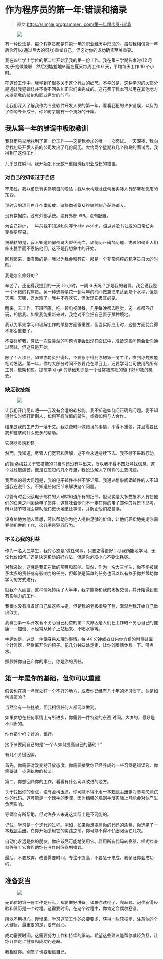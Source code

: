 # 作为程序员的第一年:错误和摘录

> 原文:[https://simple programmer . com/第一年程序员-错误/](https://simpleprogrammer.com/first-year-programmer-mistakes/)

<figure class="alignright size-large is-resized">

![](img/dc0277151ffac8bc2b22062d6eff0784.png)

</figure>

有一种说法是，每个程序员都是在第一年的职业经历中形成的。虽然我相信第一年后你可以(通过巨大的努力)重塑自己，但这对你的成功确实至关重要。

我在四年学士学位的第二年开始了我的第一份工作。我在第三学期结束时(12 月初)开始做兼职，然后很尴尬地转而在夏天每周工作 6 天，平均每天工作 10 个小时。

在这份工作中，我学到了很多关于这个行业的细节。不幸的是，这种学习的大部分是通过我犯错误并不得不回头纠正它们来完成的。这花费了我本可以用在其他地方来提高我的技能和职业声誉的时间。

让我们深入了解我作为专业软件开发人员的第一年，看看我犯的许多错误，以及为了你的专业成长，你如何才能有一个更好的开始。

## 我从第一年的错误中吸取教训

我轻而易举地找到了第一份工作——这是我参加的唯一一次面试。一天深夜，我向寻找初级开发人员的公司发出了几份简历。大约两个星期和几个阶段的面试后，我得到了这份工作。

几乎是在瞬间，我开始犯下无数严重阻碍我职业成长的错误。

### 对自己的知识过于自信

不用说，我以前没有实际项目的经验；我从未构建过任何被实际人员部署和使用的东西。

那时我的项目由几个类组成，这些类通常从终端控制台获取输入。

没有数据库。没有外部系统。没有外部 API。没有配置。

为自己辩护，一年前我不知道如何写“hello world”，但这并没有让我的日常任务变得更容易。

更糟糕的是，我不知道如何浏览大型代码库，如何问正确的问题，或者如何让人们伸出援手而不惹恼他们。这不是我想象中的开始。

回想起来，很有趣的是，我以为我会粉碎它。那是一个非常纯粹的程序员自大的时刻。

我是怎么修好的？

辛苦了。还记得我提到的一天 10 小时，一周 6 天吗？那是我的暑假。我会说我是一个不错的程序员。另一种选择是花一到两年的时间做兼职来达到那个水平，但是天哪，天哪，这太难了。我并不喜欢它，但发现它极其必要。

醒来，去工作，下班回家，吃一顿电视晚餐，几乎每晚都去睡觉，这一点都不好玩，相信我。如果我能重新来过，我绝对不会把自己置于那种境地。

我认为事先学习和理解工作的某些方面很重要，但当实际应用时，这些方面就变得不那么重要了。

不要误解我，算法一次性类型的问题肯定会出现在面试中，准备这些问题会让你通过面试，但这只是开始。

除了个人项目，如果你能负担得起，不要急于得到你的第一份工作，直到你的技能相对发达。第一年，你的大部分时间不仅要花在项目上，还要学习公司使用的所有工具、框架和库。提前学习 git 的基础知识是一个经常被忽视的留下好印象的机会。

### 缺乏软技能

<figure class="alignright size-large is-resized">

![](img/a534519c260fe2c4bfa1f444b9c89958.png)

</figure>

让我们开门见山吧——我没有合适的软技能。我不知道如何问正确的问题。我不知道什么时候打断别人，如何写有价值的邮件，或者如何与人合作。

结果是我的生产力一落千丈。我浪费时间做错误的事情，不得不重做，并且需要比我知道该问什么更多的帮助。

它感觉灵魂粉碎。

然而，我知道，尽管人们宽容和理解，这不会永远持续下去。我不得不采取行动。

约翰·桑梅兹关于软技能的书当时还没有写出来，所以我不得不四处寻找信息。这个过程很痛苦，但是在短短的几个月里，我设法解决了所有的主要问题。

我面临的最大问题是，我的电子邮件往往不够详细。我通过想象阅读邮件的人不知道我在说什么，不知道任何细节来解决这个问题。

尽管有时会阅读电子邮件的人*确实*知道所有的细节，但现实是大多数技术人员在他们的任务之间阅读电子邮件，这意味着他们不一定在你的电子邮件的背景下思考，所以细节可能会帮助他们更快地记住事情，并防止他们犯错误。

设身处地为他人着想，可以帮助你为他人提供足够的价值，让他们轻松地完成你需要他们做的工作，这几乎是犯罪行为。

### 不关心我的利益

作为一名大三学生，我的心态是“做任何事，只要变得更好；尽我所能地学习，无论代价如何。”这是快速移动的好方法，但是你必须小心不要让[耗尽](https://simpleprogrammer.com/avoiding-burnout-software-developer/)。

对我来说，这就是我正在做的项目和影响。显然，作为一名大三学生，你不能被赋予太多的责任或有影响力的任务，但即使是简单的任务也可以以有益于你并帮助你学习的方式进行。

就我个人而言，这种情况持续了大半年，我才能够和我的老板交谈，并开始得到更有影响力的工作。

我根本没有准备好自己做这些决定，但是我的老板指导了我，渐渐地我开始自己做出改变。

我看到第一年开发者不关心自己利益的第二大原因是人们在工作时不关心自己的健康——加班、不经常从椅子上站起来、不喝水等等。

幸运的是，这是一件很容易处理的事情。每 40 分钟或者任何你方便的时候设置一个计时器，然后离开你的椅子。花几分钟四处走走，让你的眼睛休息一下。喝点水。

照顾好你自己和你的事业。你是你的责任。

## 第一年是你的基础，但你可以重建

假设你在第一年就处在一个不好的地方，或者你已经有几十年的坏习惯了。你是如何提高的？

当然会有一些挑战，但我相信任何人都可以做到。

如果你想在任何事情上有所进步，你需要一件特别的东西:时间。大块的，最好是不间断的。

你有那个吗？好的，很好。

接下来要问自己的是“一个人如何提高自己的基础？”

有几个关键因素。

首先，你需要对改变持开放态度。你需要接受你已经养成的一些习惯是错误的，你需要进一步磨练你的技艺。

第二，你想回顾你的工作，看看有什么可以改进的地方。

关于找出你的弱点，没有金科玉律。你可能不得不用一本[规则手册](https://simpleprogrammer.com/CleanCodeBook)作为参考来测试你的代码。这可能是一个棘手的步骤，因为糟糕的规则手册实际上可能会对你产生负面影响。

导师会有所帮助，但对许多人来说这实际上是不可能的。

记住，学习是一个迭代的过程。例如，如果你想提高你的代码的质量，你选择了一本[规则手册](https://simpleprogrammer.com/hunting-mythical-high-quality-code/)，在你开始采用它的实践之前，你可能不得不仔细阅读它几次。

自动化永远是你的朋友，你应该尽可能地使用它。启用所有代码转换器、样式检查器等等！它会帮助你在写作时注意到错误。

最后，不要放弃。改善需要时间。专注于提高，不要急于求成。我保证你会成功的。

## 准备妥当

<figure class="alignright size-large is-resized">

![](img/806683f9fc6a83ec11b401d318de48dc.png)

</figure>

无论你的第一份工作是什么，都要做好准备。如果你跌倒了，爬起来。记住获得经验和资历是一个过程。这需要时间，在这个过程中，你肯定会偶尔犯错。

所以不用担心。慢慢来，学习这份工作的必要要求，获得一些软技能，注意你的个人健康，最重要的是，要有耐心。

成功需要时间。这需要努力工作和持续的承诺。希望这些建议能帮你减轻负担，让你开始走上健康和成功的道路。

我相信你。别忘了也要相信自己。